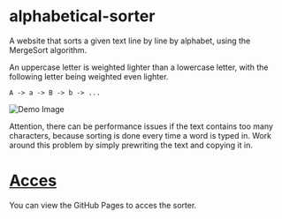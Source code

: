 # alphabetical-sorter
A website that sorts a given text line by line by alphabet, using the MergeSort algorithm.

An uppercase letter is weighted lighter than a lowercase letter, with the following letter being weighted even lighter.

```
A -> a -> B -> b -> ...
```

<img alt="Demo Image" src="https://i.imgur.com/4xSuS9E.png">

Attention, there can be performance issues if the text contains too many characters, because sorting is done every time a word is typed in.
Work around this problem by simply prewriting the text and copying it in.


# [Acces](https://mobergmann.github.io/alphabetical-sorter/)
You can view the GitHub Pages to acces the sorter.
